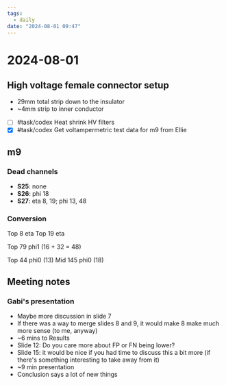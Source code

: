 ```yaml
---
tags:
  - daily
date: "2024-08-01 09:47"
---
```

# 2024-08-01 

## High voltage female connector setup

- 29mm total strip down to the insulator
- ~4mm strip to inner conductor
- [ ] #task/codex Heat shrink HV filters
- [x] #task/codex Get voltampermetric test data for m9 from Ellie

## m9
### Dead channels

- **S25**: none
- **S26**: phi 18
- **S27**: eta 8, 19; phi 13, 48

### Conversion

Top 8 eta
Top 19 eta

Top 79 phi1 (16 + 32 = 48)

Top 44 phi0 (13)
Mid 145 phi0 (18)

## Meeting notes
### Gabi's presentation
- Maybe more discussion in slide 7
- If there was a way to merge slides 8 and 9, it would make 8 make much more sense (to me, anyway)
- ~6 mins to Results
- Slide 12: Do you care more about FP or FN being lower?
- Slide 15: it would be nice if you had time to discuss this a bit more (if there's something interesting to take away from it)
- ~9 min presentation
- Conclusion says a lot of new things
